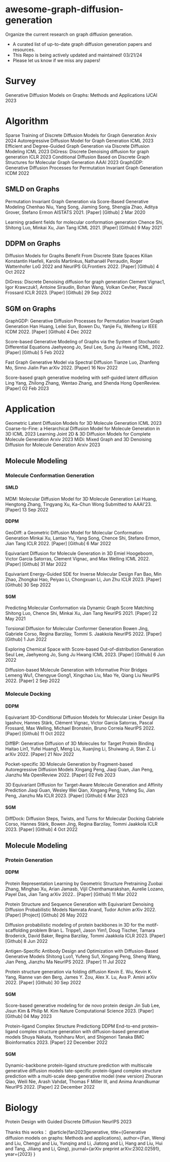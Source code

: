 # awesome-graph-diffusion-generation
Organize the current research on graph diffusion generation.

+ A curated list of up-to-date graph diffusion generation papers and resources.
+ This Repo is being actively updated and maintained! 03/21/24
+ Please let us know if we miss any papers!

# Survey
Generative Diffusion Models on Graphs: Methods and Applications IJCAI 2023

# Algorithm
Sparse Training of Discrete Diffusion Models for Graph Generation Arxiv 2024
Autoregressive Diffusion Model for Graph Generation ICML 2023
Efficient and Degree-Guided Graph Generation via Discrete Diffusion Modeling ICML 2023
DiGress: Discrete Denoising diffusion for graph generation ICLR 2023
Conditional Diffusion Based on Discrete Graph Structures for Molecular Graph Generation AAAI 2023
GraphGDP: Generative Diffusion Processes for Permutation Invariant Graph Generation ICDM 2022

## SMLD on Graphs
Permutation Invariant Graph Generation via Score-Based Generative Modeling
Chenhao Niu, Yang Song, Jiaming Song, Shengjia Zhao, Aditya Grover, Stefano Ermon
AISTATS 2021. [Paper] [Github]
2 Mar 2020

Learning gradient fields for molecular conformation generation
Chence Shi, Shitong Luo, Minkai Xu, Jian Tang
ICML 2021. [Paper] [Github]
9 May 2021

## DDPM on Graphs
Diffusion Models for Graphs Benefit From Discrete State Spaces
Kilian Konstantin Haefeli, Karolis Martinkus, Nathanaël Perraudin, Roger Wattenhofer
LoG 2022 and NeurIPS GLFrontiers 2022. [Paper] [Github]
4 Oct 2022

DiGress: Discrete Denoising diffusion for graph generation
Clement Vignac1, Igor Krawczuk1, Antoine Siraudin, Bohan Wang, Volkan Cevher, Pascal Frossard
ICLR 2023. [Paper] [Github]
29 Sep 2022


## SGM on Graphs
GraphGDP: Generative Diffusion Processes for Permutation Invariant Graph Generation
Han Huang, Leilei Sun, Bowen Du, Yanjie Fu, Weifeng Lv
IEEE ICDM 2022. [Paper] [Github]
4 Dec 2022

Score-based Generative Modeling of Graphs via the System of Stochastic Differential Equations
Jaehyeong Jo, Seul Lee, Sung Ju Hwang
ICML, 2022. [Paper] [Github]
5 Feb 2022

Fast Graph Generative Model via Spectral Diffusion
Tianze Luo, Zhanfeng Mo, Sinno Jialin Pan
arXiv 2022. [Paper]
16 Nov 2022

Score-based graph generative modeling with self-guided latent diffusion
Ling Yang, Zhilong Zhang, Wentao Zhang, and Shenda Hong
OpenReview. [Paper]
02 Feb 2023


# Application
Geometric Latent Diffusion Models for 3D Molecule Generation ICML 2023
Coarse-to-Fine: a Hierarchical Diffusion Model for Molecule Generation in 3D ICML 2023
Learning Joint 2D & 3D Diffusion Models for Complete Molecule Generation Arxiv 2023
MiDi: Mixed Graph and 3D Denoising Diffusion for Molecule Generation Arxiv 2023

## Molecule Modeling
### Molecule Conformation Generation
#### SMLD
MDM: Molecular Diffusion Model for 3D Molecule Generation
Lei Huang, Hengtong Zhang, Tingyang Xu, Ka-Chun Wong
Submitted to AAAI'23. [Paper]
13 Sep 2022

#### DDPM
GeoDiff: a Geometric Diffusion Model for Molecular Conformation Generation
Minkai Xu, Lantao Yu, Yang Song, Chence Shi, Stefano Ermon, Jian Tang
ICLR 2022. [Paper] [Github]
6 Mar 2022

Equivariant Diffusion for Molecule Generation in 3D
Emiel Hoogeboom, Vıctor Garcia Satorras, Clement Vignac, and Max Welling
ICML 2022. [Paper] [Github]
31 Mar 2022

Equivariant Energy-Guided SDE for Inverse Molecular Design
Fan Bao, Min Zhao, Zhongkai Hao, Peiyao Li, Chongxuan Li, Jun Zhu
ICLR 2023. [Paper] [Github]
30 Sep 2022

#### SGM
Predicting Molecular Conformation via Dynamic Graph Score Matching
Shitong Luo, Chence Shi, Minkai Xu, Jian Tang
NeurIPS 2021. [Paper]
22 May 2021

Torsional Diffusion for Molecular Conformer Generation
Bowen Jing, Gabriele Corso, Regina Barzilay, Tommi S. Jaakkola
NeurIPS 2022. [Paper] [Github]
1 Jun 2022

Exploring Chemical Space with Score-based Out-of-distribution Generation
Seul Lee, Jaehyeong Jo, Sung Ju Hwang
ICML 2023. [Paper] [Github]
6 Jun 2022

Diffusion-based Molecule Generation with Informative Prior Bridges
Lemeng Wu1, Chengyue Gong1, Xingchao Liu, Mao Ye, Qiang Liu
NeurIPS 2022. [Paper]
2 Sep 2022

### Molecule Docking
#### DDPM
Equivariant 3D-Conditional Diffusion Models for Molecular Linker Design
Ilia Igashov, Hannes Stärk, Clément Vignac, Victor Garcia Satorras, Pascal Frossard, Max Welling, Michael Bronstein, Bruno Correia
NeurIPS 2022. [Paper] [Github]
11 Oct 2022

DiffBP: Generative Diffusion of 3D Molecules for Target Protein Binding
Haitao Lin1, Yufei Huang1, Meng Liu, Xuanjing Li, Shuiwang Ji, Stan Z. Li
arXiv 2022. [Paper]
21 Nov 2022

Pocket-specific 3D Molecule Generation by Fragment-based Autoregressive Diffusion Models
Xingang Peng, Jiaqi Guan, Jian Peng, Jianzhu Ma
OpenReview 2022. [Paper]
02 Feb 2023

3D Equivariant Diffusion for Target-Aware Molecule Generation and Affinity Prediction
Jiaqi Guan, Wesley Wei Qian, Xingang Peng, Yufeng Su, Jian Peng, Jianzhu Ma
ICLR 2023. [Paper] [Github]
6 Mar 2023

#### SGM
DiffDock: Diffusion Steps, Twists, and Turns for Molecular Docking
Gabriele Corso, Hannes Stärk, Bowen Jing, Regina Barzilay, Tommi Jaakkola
ICLR 2023. [Paper] [Github]
4 Oct 2022

## Molecule Modeling
### Protein Generation
#### DDPM
Protein Representation Learning by Geometric Structure Pretraining
Zuobai Zhang, Minghao Xu, Arian Jamasb, Vijil Chenthamarakshan, Aurelie Lozano, Payel Das, Jian Tang
arXiv 2022.. [Paper] [Github]
11 Mar 2022

Protein Structure and Sequence Generation with Equivariant Denoising Diffusion Probabilistic Models
Namrata Anand, Tudor Achim
arXiv 2022. [Paper] [Project] [Github]
26 May 2022

Diffusion probabilistic modeling of protein backbones in 3D for the motif-scaffolding problem
Brian L. Trippe1, Jason Yim1, Doug Tischer, Tamara Broderick, David Baker, Regina Barzilay, Tommi Jaakkola
ICLR 2023. [Paper] [Github]
8 Jun 2022

Antigen-Specific Antibody Design and Optimization with Diffusion-Based Generative Models
Shitong Luo1, Yufeng Su1, Xingang Peng, Sheng Wang, Jian Peng, Jianzhu Ma
NeurIPS 2022. [Paper]
11 Jul 2022

Protein structure generation via folding diffusion
Kevin E. Wu, Kevin K. Yang, Rianne van den Berg, James Y. Zou, Alex X. Lu, Ava P. Amini
arXiv 2022. [Paper] [Github]
30 Sep 2022

#### SGM
Score-based generative modeling for de novo protein design
Jin Sub Lee, Jisun Kim & Philip M. Kim
Nature Computational Science 2023. [Paper] [Github]
04 May 2023

Protein-ligand Complex Structure Predictiong
DDPM
End-to-end protein–ligand complex structure generation with diffusion-based generative models
Shuya Nakata, Yoshiharu Mori, and Shigenori Tanaka
BMC Bioinformatics 2023. [Paper]
22 December 2022

#### SGM
Dynamic-backbone protein-ligand structure prediction with multiscale generative diffusion models tate-specific protein-ligand complex structure prediction with a multi-scale deep generative model (new version) Zhuoran Qiao, Weili Nie, Arash Vahdat, Thomas F Miller III, and Anima Anandkumar
NeurIPS 2022. [Paper]
22 December 2022








# Biology
Protein Design with Guided Discrete Diffusion NeurIPS 2023




Thanks this works：
@article{fan2023generative,
  title={Generative diffusion models on graphs: Methods and applications},
  author={Fan, Wenqi and Liu, Chengyi and Liu, Yunqing and Li, Jiatong and Li, Hang and Liu, Hui and Tang, Jiliang and Li, Qing},
  journal={arXiv preprint arXiv:2302.02591},
  year={2023}
}


